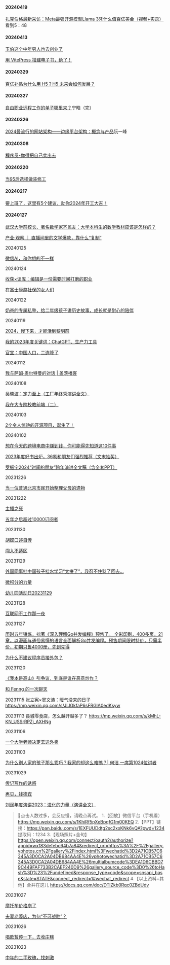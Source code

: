 #### 20240419

[扎克伯格最新采访：Meta最强开源模型Llama 3凭什么值百亿美金（视频+实录）](https://mp.weixin.qq.com/s/pA-uETmerJaTX4H-OYNJtA)看到5：48

#### 20240413

[玉伯这个中年男人也去创业了](https://mp.weixin.qq.com/s/auTirUDb9f3z8RPefx0UUQ)

[用 VitePress 搭建电子书，绝了！](https://juejin.cn/post/7355759709167910923?utm_source=gold_browser_extension)

#### 20240329

[百亿补贴为什么用 H5？H5 未来会如何发展？](https://juejin.cn/post/7344325496983732250?utm_source=gold_browser_extension)

#### 20240327

[自由职业远程工作的单子哪里来？](https://mp.weixin.qq.com/s/8_4uiYGba68BwvI691ucDQ)宁晧（完）

#### 20240326

[2024最流行的网站架构——边缘平台架构：概念与产品](https://mp.weixin.qq.com/s/d2RIXTR47NrGmRzUO85kbw)阮一峰

#### 20240308

[程序员-你得把自己卖出去](https://www.cnblogs.com/mangod/p/18060693?utm_source=gold_browser_extension)

#### 20240220

[当95后选择做装修工](https://mp.weixin.qq.com/s/6_o5MR-G3imlGVzT_I7piQ)

#### 20240217

[要上班了，这里有5个建议，助你2024年开工大吉！](https://mp.weixin.qq.com/s/IN3EwxxiN9bTlHbgmeXezQ)

#### 

#### 20240127

[武汉大学前校长、著名数学家齐民友：大学本科生的数学教材应该是怎样的？](https://mp.weixin.qq.com/s/l8YVIsyzjDV6PBwyQ5FzTA)

[产业·观察 ｜ 直播间里的文学爆款，靠什么“复制”](https://mp.weixin.qq.com/s/3GiNf-76-Vs5QkqT5m3UJw)



20240125

[微信AI，和你想的不一样](https://mp.weixin.qq.com/s/r7iMeloRXzHveklP_SGzkQ)



20240124

[收获×读库：编辑是一份需要时间打磨的职业](https://mp.weixin.qq.com/s/15YiEQNdDh9vfltRKy7N1Q)

[在富士康熬社保的女人们](https://mp.weixin.qq.com/s/SwBKv5hybvAyATYRIAO53A)



20240122

[奶爸的专属私塾，给二年级孩子讲历史故事，成长就是耐心的陪伴](https://www.ixigua.com/7326559597810942503?logTag=bde628df1ddca87134b2)



20240119

[2024，慢下来，才能活到黎明前](https://mp.weixin.qq.com/s/XbRAni5YONyXusyHd1YCxg)

[我的2023年度关键词：ChatGPT、生产力工具](https://www.cnblogs.com/jaycewu/p/17971913?utm_source=gold_browser_extension)

[官宣：中国人口，二连降了](https://mp.weixin.qq.com/s/6PCiyc3-XP3EM2J4509u_A)



20240112

[我与萨姆·奥尔特曼的对话 | 盖茨播客](https://mp.weixin.qq.com/s/UqfuCxhZ7cbpCh234Gob6w)



20240108

[吴晓波：定力至上（工厂年终秀演讲全文）](https://mp.weixin.qq.com/s/a-HdqMYvUeyDu8hIWAeNUQ)

[我在大专院校教前端（二）](https://juejin.cn/post/7312797734771408930)


20240103

[2个令人惊艳的开源项目，诞生了！](https://mp.weixin.qq.com/s/2iy6BfRtl5KRmQ8_dNcDLQ)

20240102

[想在今天的跨境电商中赚到钱，你可能得先知道这10件事](https://mp.weixin.qq.com/s/0IRc363McYBPM2zOQT3BJQ)

[2023年度好书出炉，36氪和朋友们强烈推荐（文末抽奖）](https://mp.weixin.qq.com/s/ZGA35qvFnlCQY9kVMgj5NQ)

[罗振宇2024“时间的朋友”跨年演讲全文稿（含全套PPT）](https://mp.weixin.qq.com/s/uR1eOQQtFFmAcorxGmb5aQ)



20231226

[当一位普通北京市民开始整理父母的遗物](https://mp.weixin.qq.com/s/oNEZ1_WfAhws5nAge0_kdg)

20231222

[主播之死](https://mp.weixin.qq.com/s/JGDGo8q4rIdzNhvaRtZxAA)

[五年之后超过10000订阅者](https://www.cnblogs.com/37Y37/p/17913184.html?utm_source=gold_browser_extension) 



20231130

[胡蝶口述自传](https://book.douban.com/subject/35716949/)

[闯入不适区](https://book.douban.com/subject/35720210/)

20231129

[外国同事批中国孩子挂水学习“太拼了”，我忍不住怼了回去...](https://mp.weixin.qq.com/s/-AJd6_s-P70hWd4XsXILsw)

[微积分的力量](https://book.douban.com/subject/35292688/) 

[幼儿园活动日20231129](http://postadmin.jinrigaoling.com/portal/article/index.html?id=300)

20231128

[互联网不工作那一夜](https://mp.weixin.qq.com/s/eiBA7rtlA8Z9w0eUmqcFSA)


20231127

[历时五年锤炼，拙著《深入理解Go并发编程》预售了。 全彩印刷，400多页，21章，以漫画与通俗易懂的语言全面解析Go并发编程。预售期间限时特价，只需半价，初期只售4000册，先到先得](https://item.jd.com/14283252.html)



[为什么不建议程序员接外包？](https://mp.weixin.qq.com/s/1RZExIPsuJvRvWt85ikNaQ)



20231120

[《我本是高山》引争议，到底是谁在恶意炒作？](https://mp.weixin.qq.com/s/TuRLE_rlxctRW37ZlQPV0Q)


[和 Fenng 的一次聊天](https://mp.weixin.qq.com/s/sMr7VZLE5DsPcxYT4yOzpw)

20231115
张立宪×窦文涛：暖气没来的日子
https://mp.weixin.qq.com/s/JIJGkfaP6sFRGlA0edKsyw

20231113
县城零食店，怎么越开越多了？
https://mp.weixin.qq.com/s/kMhL-KN_USSrRPZj_AXHNg

20231106

[一个大学老师决定去送外卖](https://mp.weixin.qq.com/s/cSL-Inf0QDKOPJd4yzkAGw)


20231103

[为什么别人家的孩子那么乖巧？我家的却这么难搞？| 何洁 一席第1024位讲者](https://mp.weixin.qq.com/s/w7ZbaHDyoRl7CAmRIfUYKw)

20231029

[传记写作的诱惑](https://mp.weixin.qq.com/s/--hhIH1_kNdz3Q6jHhF3yQ)

[再见，钱德宾](https://mp.weixin.qq.com/s/fkEloU7KxMMnYrzCVbZ6Ig)

[刘润年度演讲2023：进化的力量（演讲全文）](https://mp.weixin.qq.com/s/Pp4azSKcPM1BCsPwsEgjqA)

> 📣点击人数过多，会反应慢，请晚点再试。
> 1.【回放】微信平台（手机看） https://mp.weixin.qq.com/s/1KhiRf5pXeBpqfG1m00KEQ 
> 2.【PPT】链接：https://pan.baidu.com/s/1EXFUUDdtg2sc2xxKNk6vQA?pwd=1234 
> 提取码：1234
> 3.【现场照片+金句】https://open.weixin.qq.com/connect/oauth2/authorize?appid=wx183defebc64b7a84&redirect_uri=https%3A%2F%2Fgallery.vphotos.cn%2Fgallery%2Findex.html%3Fwechatid%3D2A71CB57C6345A3D0CA2A04DB684AA4E%26vphotowechatid%3D2A71CB57C6345A3D0CA2A04DB684AA4E%26multialbumcode%3DEA1D6CBBD79C449FAF733B2CAEF240D9%26gallery_source_code%3D0%26toHash%3D%23%2Fundefined&response_type=code&scope=snsapi_base&state=STATE&connect_redirect=1#wechat_redirect
> 4.【以上资料+其他】合并在这儿 https://docs.qq.com/doc/DTlZkb0Rqc0ZBdUdv







20231027

[摩托车价格崩了](https://mp.weixin.qq.com/s/NtjmLbPqFFhuIqRhG9D5Pw)

[夫妻老婆店，为何“不可战胜”？](https://mp.weixin.qq.com/s/ypvaxQp8JilF-r6OgaVMsA)

20231026

[唱歌暂停一下，去收庄稼](https://mp.weixin.qq.com/s/coJhMylrISI-_PoTmTgyyQ)



20231023

[中年的二手玫瑰，找刺激](https://mp.weixin.qq.com/s/DJpfL4hgQhafDV8QeaUHnw)